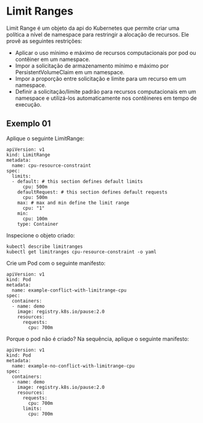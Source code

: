 # Limit Ranges

Limit Range é um objeto da api do Kubernetes que permite criar uma política a nível de namespace para restringir a alocação de recursos. Ele provê as seguintes restrições:

- Aplicar o uso mínimo e máximo de recursos computacionais por pod ou contêiner em um namespace.
- Impor a solicitação de armazenamento mínimo e máximo por PersistentVolumeClaim em um namespace.
- Impor a proporção entre solicitação e limite para um recurso em um namespace.
- Definir a solicitação/limite padrão para recursos computacionais em um namespace e utilizá-los automaticamente nos contêineres em tempo de execução.

## Exemplo 01

Aplique o seguinte LimitRange:

```
apiVersion: v1
kind: LimitRange
metadata:
  name: cpu-resource-constraint
spec:
  limits:
  - default: # this section defines default limits
      cpu: 500m
    defaultRequest: # this section defines default requests
      cpu: 500m
    max: # max and min define the limit range
      cpu: "1"
    min:
      cpu: 100m
    type: Container
```

Inspecione o objeto criado:

```
kubectl describe limitranges
kubectl get limitranges cpu-resource-constraint -o yaml
```

Crie um Pod com o seguinte manifesto:

```
apiVersion: v1
kind: Pod
metadata:
  name: example-conflict-with-limitrange-cpu
spec:
  containers:
  - name: demo
    image: registry.k8s.io/pause:2.0
    resources:
      requests:
        cpu: 700m
```

Porque o pod não é criado? Na sequência, aplique o seguinte manifesto:

```
apiVersion: v1
kind: Pod
metadata:
  name: example-no-conflict-with-limitrange-cpu
spec:
  containers:
  - name: demo
    image: registry.k8s.io/pause:2.0
    resources:
      requests:
        cpu: 700m
      limits:
        cpu: 700m
```
